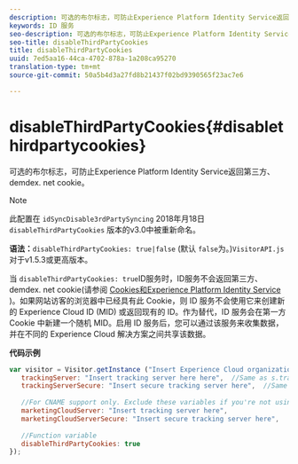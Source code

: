 ```yaml
---
description: 可选的布尔标志，可防止Experience Platform Identity Service返回第三方、demdex. net cookie。
keywords: ID 服务
seo-description: 可选的布尔标志，可防止Experience Platform Identity Service返回第三方、demdex. net cookie。
seo-title: disableThirdPartyCookies
title: disableThirdPartyCookies
uuid: 7ed5aa16-44ca-4702-878a-1a208ca95270
translation-type: tm+mt
source-git-commit: 50a5b4d3a27fd8b21437f02bd9390565f23ac7e6

---
```



# disableThirdPartyCookies{#disablethirdpartycookies}

可选的布尔标志，可防止Experience Platform Identity Service返回第三方、demdex. net cookie。

>[!NOTE]
>
>此配置在 `idSyncDisable3rdPartySyncing` 2018年月18日 `disableThirdPartyCookies` 版本的v3.0中被重新命名。

**语法：**`disableThirdPartyCookies: true|false` (默认 `false`为。)`VisitorAPI.js` 对于v1.5.3或更高版本。

当 `disableThirdPartyCookies: true`ID服务时，ID服务不会返回第三方、demdex. net cookie(请参阅 [Cookies和Experience Platform Identity Service](../../introduction/cookies.md) )。如果网站访客的浏览器中已经具有此 Cookie，则 ID 服务不会使用它来创建新的 Experience Cloud ID (MID) 或返回现有的 ID。作为替代，ID 服务会在第一方 Cookie 中新建一个随机 MID。启用 ID 服务后，您可以通过该服务来收集数据，并在不同的 Experience Cloud 解决方案之间共享该数据。

**代码示例**

```js
var visitor = Visitor.getInstance ("Insert Experience Cloud organization ID here",{ 
   trackingServer: "Insert tracking server here here",  //Same as s.trackingServer 
   trackingServerSecure: "Insert secure tracking server here",  //Same as s.trackingServerSecure 
 
   //For CNAME support only. Exclude these variables if you're not using CNAME 
   marketingCloudServer: "Insert tracking server here", 
   marketingCloudServerSecure: "Insert secure tracking server here", 
 
   //Function variable 
   disableThirdPartyCookies: true 
});
```

